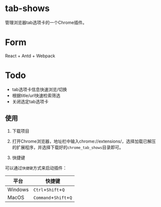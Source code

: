 <!--
 * @Descripttion: 
 * @version: 
 * @Author: peng
 * @Date: 2021-05-19 14:29:47
 * @LastEditors: peng
 * @LastEditTime: 2021-05-19 16:58:45
-->
# tab-shows

管理浏览器tab选项卡的一个Chrome插件。

# Form

React + Antd + Webpack

# Todo

- tab选项卡信息快速浏览/切换
- 根据title/url快速检索筛选
- 关闭选定tab选项卡

## 使用

1. 下载项目

2. 打开Chrome浏览器，地址栏中输入chrome://extensions/，选择加载已解压的扩展程序，并选择下载好的`chrome_tab_shows`目录即可。

3. 快捷键

可以通过`快捷键`方式来启动插件：

|平台|快捷键|
|---|------|
|Windows|`Ctrl`+`Shift`+`Q`|
|MacOS|`Command`+`Shift`+`Q`|
